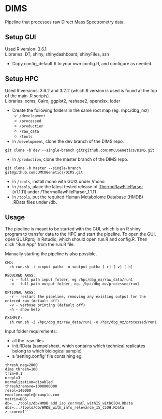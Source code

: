 # DIMS
Pipeline that processes raw Direct Mass Spectrometry data.

## Setup GUI
Used R version: 3.6.1 \
Libraries: DT, shiny, shinydashboard, shinyFiles, ssh

- Copy config_default.R to your own config.R, and configure as needed.

## Setup HPC
Used R versions: 3.6.2 and 3.2.2 (which R version is used is found at the top of the main .R scripts) \
Libraries: xcms, Cairo, ggplot2, reshape2, openxlsx, loder

- Create the following folders in the same root map (eg. /hpc/dbg_mz)
  - `/development`
  - `/processed`
  - `/production`
  - `/raw_data`
  - `/tools`
- In `/development`, clone the dev branch of the DIMS repo. 
```
git clone -b dev --single-branch git@github.com:UMCUGenetics/DIMS.git
```
- In `/production`, clone the master branch of the DIMS repo.
```
git clone -b master --single-branch git@github.com:UMCUGenetics/DIMS.git
```
- In `/tools`, install mono with GUIX under /mono
- In `/tools`, place the latest tested release of [ThermoRawFileParser](https://github.com/compomics/ThermoRawFileParser/releases/tag/v1.1.11) (v1.1.11) under /ThermoRawFileParser_1.1.11
- In `/tools`, put the required Human Metabolome Database (HMDB) .RData files under /db.


## Usage
The pipeline is meant to be started with the GUI, which is an R shiny program to transfer data to the HPC and start the pipeline. To open the GUI, open GUI.Rproj in Rstudio, which should open run.R and config.R. Then click "Run App" from the run.R file. 

Manually starting the pipeline is also possible.
```
CMD:
  sh run.sh -i <input path> -o <output path> [-r] [-v] [-h]

REQUIRED ARGS:
  -i - full path input folder, eg /hpc/dbg_mz/raw_data/run1
  -o - full path output folder, eg. /hpc/dbg-mz/processed/run1

OPTIONAL ARGS:
  -r - restart the pipeline, removing any existing output for the entered run (default off)
  -v - verbose printing (default off)
  -h - show help

EXAMPLE:
  sh run.sh -i /hpc/dbg_mz/raw_data/run1 -o /hpc/dbg_mz/processed/run1
```

Input folder requirements:
- all the .raw files 
- init.RData (sampelsheet, which contains which technical replicates belong to which biological sample)
- a 'setting.config' file containing eg:
```thresh_pos=2000
thresh_neg=2000
dims_thresh=100
trim=0.1
nrepl=3
normalization=disabled
thresh2remove=1000000000
resol=140000
email=example@example.com
matrix=DBS
db=.../tools/db/HMDB_add_iso_corrNaCl_withIS_withC5OH.RData
db2=.../tools/db/HMDB_with_info_relevance_IS_C5OH.RData
z_score=1```
